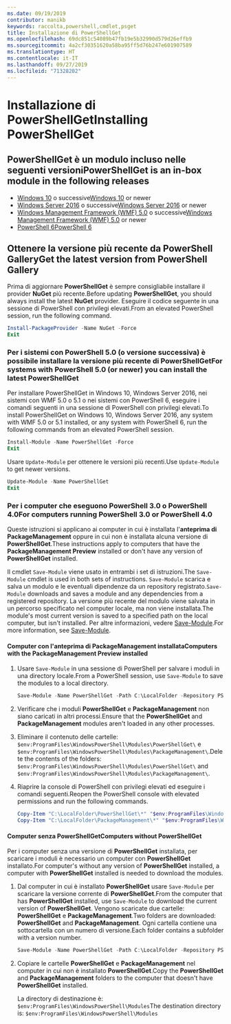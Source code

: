 ```yaml
---
ms.date: 09/19/2019
contributor: manikb
keywords: raccolta,powershell,cmdlet,psget
title: Installazione di PowerShellGet
ms.openlocfilehash: 69dc851c54089b47fb19e5b32990d579d26effb9
ms.sourcegitcommit: 4a2cf30351620a58ba95ff5d76b247e601907589
ms.translationtype: HT
ms.contentlocale: it-IT
ms.lasthandoff: 09/27/2019
ms.locfileid: "71328202"
---
```

# <a name="installing-powershellget"></a><span data-ttu-id="f2564-103">Installazione di PowerShellGet</span><span class="sxs-lookup"><span data-stu-id="f2564-103">Installing PowerShellGet</span></span>

## <a name="powershellget-is-an-in-box-module-in-the-following-releases"></a><span data-ttu-id="f2564-104">PowerShellGet è un modulo incluso nelle seguenti versioni</span><span class="sxs-lookup"><span data-stu-id="f2564-104">PowerShellGet is an in-box module in the following releases</span></span>

- <span data-ttu-id="f2564-105">[Windows 10](https://www.microsoft.com/windows) o successive</span><span class="sxs-lookup"><span data-stu-id="f2564-105">[Windows 10](https://www.microsoft.com/windows) or newer</span></span>
- <span data-ttu-id="f2564-106">[Windows Server 2016](/windows-server/windows-server) o successive</span><span class="sxs-lookup"><span data-stu-id="f2564-106">[Windows Server 2016](/windows-server/windows-server) or newer</span></span>
- <span data-ttu-id="f2564-107">[Windows Management Framework (WMF) 5.0](https://www.microsoft.com/download/details.aspx?id=50395) o successive</span><span class="sxs-lookup"><span data-stu-id="f2564-107">[Windows Management Framework (WMF) 5.0](https://www.microsoft.com/download/details.aspx?id=50395) or newer</span></span>
- [<span data-ttu-id="f2564-108">PowerShell 6</span><span class="sxs-lookup"><span data-stu-id="f2564-108">PowerShell 6</span></span>](https://github.com/PowerShell/PowerShell/releases)

## <a name="get-the-latest-version-from-powershell-gallery"></a><span data-ttu-id="f2564-109">Ottenere la versione più recente da PowerShell Gallery</span><span class="sxs-lookup"><span data-stu-id="f2564-109">Get the latest version from PowerShell Gallery</span></span>

<span data-ttu-id="f2564-110">Prima di aggiornare **PowerShellGet** è sempre consigliabile installare il provider **NuGet** più recente.</span><span class="sxs-lookup"><span data-stu-id="f2564-110">Before updating **PowerShellGet**, you should always install the latest **NuGet** provider.</span></span> <span data-ttu-id="f2564-111">Eseguire il codice seguente in una sessione di PowerShell con privilegi elevati.</span><span class="sxs-lookup"><span data-stu-id="f2564-111">From an elevated PowerShell session, run the following command.</span></span>

```powershell
Install-PackageProvider -Name NuGet -Force
Exit
```

### <a name="for-systems-with-powershell-50-or-newer-you-can-install-the-latest-powershellget"></a><span data-ttu-id="f2564-112">Per i sistemi con PowerShell 5.0 (o versione successiva) è possibile installare la versione più recente di PowerShellGet</span><span class="sxs-lookup"><span data-stu-id="f2564-112">For systems with PowerShell 5.0 (or newer) you can install the latest PowerShellGet</span></span>

<span data-ttu-id="f2564-113">Per installare PowerShellGet in Windows 10, Windows Server 2016, nei sistemi con WMF 5.0 o 5.1 o nei sistemi con PowerShell 6, eseguire i comandi seguenti in una sessione di PowerShell con privilegi elevati.</span><span class="sxs-lookup"><span data-stu-id="f2564-113">To install PowerShellGet on Windows 10, Windows Server 2016, any system with WMF 5.0 or 5.1 installed, or any system with PowerShell 6, run the following commands from an elevated PowerShell session.</span></span>

```powershell
Install-Module -Name PowerShellGet -Force
Exit
```

<span data-ttu-id="f2564-114">Usare `Update-Module` per ottenere le versioni più recenti.</span><span class="sxs-lookup"><span data-stu-id="f2564-114">Use `Update-Module` to get newer versions.</span></span>

```powershell
Update-Module -Name PowerShellGet
Exit
```

### <a name="for-computers-running-powershell-30-or-powershell-40"></a><span data-ttu-id="f2564-115">Per i computer che eseguono PowerShell 3.0 o PowerShell 4.0</span><span class="sxs-lookup"><span data-stu-id="f2564-115">For computers running PowerShell 3.0 or PowerShell 4.0</span></span>

<span data-ttu-id="f2564-116">Queste istruzioni si applicano ai computer in cui è installata l'**anteprima di PackageManagement** oppure in cui non è installata alcuna versione di **PowerShellGet**.</span><span class="sxs-lookup"><span data-stu-id="f2564-116">These instructions apply to computers that have the **PackageManagement Preview** installed or don't have any version of **PowerShellGet** installed.</span></span>

<span data-ttu-id="f2564-117">Il cmdlet `Save-Module` viene usato in entrambi i set di istruzioni.</span><span class="sxs-lookup"><span data-stu-id="f2564-117">The `Save-Module` cmdlet is used in both sets of instructions.</span></span> <span data-ttu-id="f2564-118">`Save-Module` scarica e salva un modulo e le eventuali dipendenze da un repository registrato.</span><span class="sxs-lookup"><span data-stu-id="f2564-118">`Save-Module` downloads and saves a module and any dependencies from a registered repository.</span></span> <span data-ttu-id="f2564-119">La versione più recente del modulo viene salvata in un percorso specificato nel computer locale, ma non viene installata.</span><span class="sxs-lookup"><span data-stu-id="f2564-119">The module's most current version is saved to a specified path on the local computer, but isn't installed.</span></span> <span data-ttu-id="f2564-120">Per altre informazioni, vedere [Save-Module](/powershell/module/PowershellGet/Save-Module).</span><span class="sxs-lookup"><span data-stu-id="f2564-120">For more information, see [Save-Module](/powershell/module/PowershellGet/Save-Module).</span></span>

#### <a name="computers-with-the-packagemanagement-preview-installed"></a><span data-ttu-id="f2564-121">Computer con l'anteprima di PackageManagement installata</span><span class="sxs-lookup"><span data-stu-id="f2564-121">Computers with the PackageManagement Preview installed</span></span>

1. <span data-ttu-id="f2564-122">Usare `Save-Module` in una sessione di PowerShell per salvare i moduli in una directory locale.</span><span class="sxs-lookup"><span data-stu-id="f2564-122">From a PowerShell session, use `Save-Module` to save the modules to a local directory.</span></span>

   ```powershell
   Save-Module -Name PowerShellGet -Path C:\LocalFolder -Repository PSGallery
   ```

1. <span data-ttu-id="f2564-123">Verificare che i moduli **PowerShellGet** e **PackageManagement** non siano caricati in altri processi.</span><span class="sxs-lookup"><span data-stu-id="f2564-123">Ensure that the **PowerShellGet** and **PackageManagement** modules aren't loaded in any other processes.</span></span>
1. <span data-ttu-id="f2564-124">Eliminare il contenuto delle cartelle: `$env:ProgramFiles\WindowsPowerShell\Modules\PowerShellGet\` e `$env:ProgramFiles\WindowsPowerShell\Modules\PackageManagement\`.</span><span class="sxs-lookup"><span data-stu-id="f2564-124">Delete the contents of the folders: `$env:ProgramFiles\WindowsPowerShell\Modules\PowerShellGet\` and `$env:ProgramFiles\WindowsPowerShell\Modules\PackageManagement\`.</span></span>
1. <span data-ttu-id="f2564-125">Riaprire la console di PowerShell con privilegi elevati ed eseguire i comandi seguenti.</span><span class="sxs-lookup"><span data-stu-id="f2564-125">Reopen the PowerShell console with elevated permissions and run the following commands.</span></span>

   ```powershell
   Copy-Item "C:\LocalFolder\PowerShellGet\*" "$env:ProgramFiles\WindowsPowerShell\Modules\PowerShellGet\" -Recurse -Force
   Copy-Item "C:\LocalFolder\PackageManagement\*" "$env:ProgramFiles\WindowsPowerShell\Modules\PackageManagement\" -Recurse -Force
   ```

#### <a name="computers-without-powershellget"></a><span data-ttu-id="f2564-126">Computer senza PowerShellGet</span><span class="sxs-lookup"><span data-stu-id="f2564-126">Computers without PowerShellGet</span></span>

<span data-ttu-id="f2564-127">Per i computer senza una versione di **PowerShellGet** installata, per scaricare i moduli è necessario un computer con **PowerShellGet** installato.</span><span class="sxs-lookup"><span data-stu-id="f2564-127">For computer's without any version of **PowerShellGet** installed, a computer with **PowerShellGet** installed is needed to download the modules.</span></span>

1. <span data-ttu-id="f2564-128">Dal computer in cui è installato **PowerShellGet** usare `Save-Module` per scaricare la versione corrente di **PowerShellGet**.</span><span class="sxs-lookup"><span data-stu-id="f2564-128">From the computer that has **PowerShellGet** installed, use `Save-Module` to download the current version of **PowerShellGet**.</span></span> <span data-ttu-id="f2564-129">Vengono scaricate due cartelle: **PowerShellGet** e **PackageManagement**.</span><span class="sxs-lookup"><span data-stu-id="f2564-129">Two folders are downloaded: **PowerShellGet** and **PackageManagement**.</span></span> <span data-ttu-id="f2564-130">Ogni cartella contiene una sottocartella con un numero di versione.</span><span class="sxs-lookup"><span data-stu-id="f2564-130">Each folder contains a subfolder with a version number.</span></span>

   ```powershell
   Save-Module -Name PowerShellGet -Path C:\LocalFolder -Repository PSGallery
   ```

1. <span data-ttu-id="f2564-131">Copiare le cartelle **PowerShellGet** e **PackageManagement** nel computer in cui non è installato **PowerShellGet**.</span><span class="sxs-lookup"><span data-stu-id="f2564-131">Copy the **PowerShellGet** and **PackageManagement** folders to the computer that doesn't have **PowerShellGet** installed.</span></span>

   <span data-ttu-id="f2564-132">La directory di destinazione è: `$env:ProgramFiles\WindowsPowerShell\Modules`</span><span class="sxs-lookup"><span data-stu-id="f2564-132">The destination directory is: `$env:ProgramFiles\WindowsPowerShell\Modules`</span></span>
